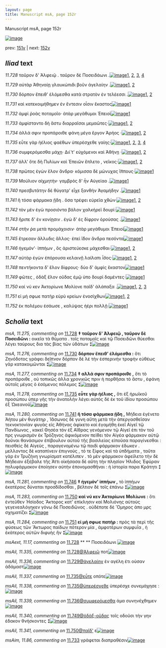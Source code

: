 ```yaml
---
layout: page
title: Manuscript msA, page 152r
---
```


Manuscript msA, page 152r

[![image](http://www.homermultitext.org/iipsrv?OBJ=IIP,1.0&FIF=/project/homer/pyramidal/deepzoom/hmt/vaimg/2017a/VA152RN_0324.tif&WID=100&CVT=JPEG)](http://www.homermultitext.org/ict2/?urn=urn:cite2:hmt:vaimg.2017a:VA152RN_0324)

prev:  [151v](../151v/) | next:  [152v](../152v/)

## *Iliad* text

*11.728* <a id="11.728"/> ταῦρον δ' Ἀλφειῷ . ταῦρον δὲ Ποσειδάωνι .[![image](http://www.homermultitext.org/iipsrv?OBJ=IIP,1.0&FIF=/project/homer/pyramidal/deepzoom/hmt/vaimg/2017a/VA152RN_0324.tif&RGN=0.168,0.2011,0.371,0.027&WID=1000&CVT=JPEG)](http://www.homermultitext.org/ict2/?urn=urn:cite2:hmt:vaimg.2017a:VA152RN_0324@0.168,0.2011,0.371,0.027)[1](#msA_11.275), [2](#msAext_11.17), [3](#msAil_11.335), [4](#msA_11.164)

*11.729* <a id="11.729"/> αὐτὰρ Ἀθηναίῃ γλαυκώπιδι βοῦν ἀγελαίην .[![image](http://www.homermultitext.org/iipsrv?OBJ=IIP,1.0&FIF=/project/homer/pyramidal/deepzoom/hmt/vaimg/2017a/VA152RN_0324.tif&RGN=0.169,0.2228,0.398,0.0248&WID=1000&CVT=JPEG)](http://www.homermultitext.org/ict2/?urn=urn:cite2:hmt:vaimg.2017a:VA152RN_0324@0.169,0.2228,0.398,0.0248)[1](#msA_11.164), [2](#msAil_11.336)

*11.730* <a id="11.730"/> δόρπον ἔπειθ' ἑλόμεσθα κατὰ στρατὸν ἐν τελέεσσι .[![image](http://www.homermultitext.org/iipsrv?OBJ=IIP,1.0&FIF=/project/homer/pyramidal/deepzoom/hmt/vaimg/2017a/VA152RN_0324.tif&RGN=0.161,0.2393,0.423,0.03&WID=1000&CVT=JPEG)](http://www.homermultitext.org/ict2/?urn=urn:cite2:hmt:vaimg.2017a:VA152RN_0324@0.161,0.2393,0.423,0.03)[1](#msA_11.276), [2](#msA_11.164)

*11.731* <a id="11.731"/> καὶ κατεκοιμήθημεν ἐν ἔντεσιν οἷσιν ἕκαστος[![image](http://www.homermultitext.org/iipsrv?OBJ=IIP,1.0&FIF=/project/homer/pyramidal/deepzoom/hmt/vaimg/2017a/VA152RN_0324.tif&RGN=0.166,0.2618,0.403,0.0263&WID=1000&CVT=JPEG)](http://www.homermultitext.org/ict2/?urn=urn:cite2:hmt:vaimg.2017a:VA152RN_0324@0.166,0.2618,0.403,0.0263)[1](#msA_11.164)

*11.732* <a id="11.732"/> ἀμφὶ ῥοὰς ποταμοῖο· ἀτὰρ μεγάθυμοι Ἐπειοὶ[![image](http://www.homermultitext.org/iipsrv?OBJ=IIP,1.0&FIF=/project/homer/pyramidal/deepzoom/hmt/vaimg/2017a/VA152RN_0324.tif&RGN=0.163,0.2798,0.399,0.027&WID=1000&CVT=JPEG)](http://www.homermultitext.org/ict2/?urn=urn:cite2:hmt:vaimg.2017a:VA152RN_0324@0.163,0.2798,0.399,0.027)[1](#msA_11.164)

*11.733* <a id="11.733"/> ἀμφίσταντο δὴ ἄστυ διαρραῖσαι μεμαῶτες·[![image](http://www.homermultitext.org/iipsrv?OBJ=IIP,1.0&FIF=/project/homer/pyramidal/deepzoom/hmt/vaimg/2017a/VA152RN_0324.tif&RGN=0.161,0.3008,0.388,0.021&WID=1000&CVT=JPEG)](http://www.homermultitext.org/ict2/?urn=urn:cite2:hmt:vaimg.2017a:VA152RN_0324@0.161,0.3008,0.388,0.021)[1](#msAim_11.86), [2](#msA_11.164)

*11.734* <a id="11.734"/> ἀλλά σφιν προπάροιθε φάνη μέγα ἔργον Ἀρήος ·[![image](http://www.homermultitext.org/iipsrv?OBJ=IIP,1.0&FIF=/project/homer/pyramidal/deepzoom/hmt/vaimg/2017a/VA152RN_0324.tif&RGN=0.158,0.3188,0.433,0.0233&WID=1000&CVT=JPEG)](http://www.homermultitext.org/ict2/?urn=urn:cite2:hmt:vaimg.2017a:VA152RN_0324@0.158,0.3188,0.433,0.0233)[1](#msA_11.277), [2](#msA_11.164)

*11.735* <a id="11.735"/> εὖτε γὰρ ἠέλιος φαέθων ὑπερέσχεθε γαίης·[![image](http://www.homermultitext.org/iipsrv?OBJ=IIP,1.0&FIF=/project/homer/pyramidal/deepzoom/hmt/vaimg/2017a/VA152RN_0324.tif&RGN=0.16,0.3361,0.391,0.0278&WID=1000&CVT=JPEG)](http://www.homermultitext.org/ict2/?urn=urn:cite2:hmt:vaimg.2017a:VA152RN_0324@0.16,0.3361,0.391,0.0278)[1](#msA_11.278), [2](#msAil_11.337), [3](#msA_11.164), [4](#msAil_11.338)

*11.736* <a id="11.736"/> συμφερόμεσθα μάχῃ· Διί̈ τ' εὐχόμενοι καὶ Ἀθήνῃ ·[![image](http://www.homermultitext.org/iipsrv?OBJ=IIP,1.0&FIF=/project/homer/pyramidal/deepzoom/hmt/vaimg/2017a/VA152RN_0324.tif&RGN=0.16,0.3578,0.442,0.024&WID=1000&CVT=JPEG)](http://www.homermultitext.org/ict2/?urn=urn:cite2:hmt:vaimg.2017a:VA152RN_0324@0.16,0.3578,0.442,0.024)[1](#msAil_11.339), [2](#msA_11.164)

*11.737* <a id="11.737"/> ἀλλ' ὅτε δὴ Πυλίων καὶ Ἐπειῶν ἔπλετο , νεῖκος·[![image](http://www.homermultitext.org/iipsrv?OBJ=IIP,1.0&FIF=/project/homer/pyramidal/deepzoom/hmt/vaimg/2017a/VA152RN_0324.tif&RGN=0.158,0.3773,0.388,0.0263&WID=1000&CVT=JPEG)](http://www.homermultitext.org/ict2/?urn=urn:cite2:hmt:vaimg.2017a:VA152RN_0324@0.158,0.3773,0.388,0.0263)[1](#msA_11.279), [2](#msA_11.164)

*11.738* <a id="11.738"/> πρῶτος ἐγὼν ἕλον ἄνδρα· κόμισσα δὲ μώνυχας ἵ̈ππους·[![image](http://www.homermultitext.org/iipsrv?OBJ=IIP,1.0&FIF=/project/homer/pyramidal/deepzoom/hmt/vaimg/2017a/VA152RN_0324.tif&RGN=0.155,0.3968,0.443,0.0278&WID=1000&CVT=JPEG)](http://www.homermultitext.org/ict2/?urn=urn:cite2:hmt:vaimg.2017a:VA152RN_0324@0.155,0.3968,0.443,0.0278)[1](#msA_11.164)

*11.739* <a id="11.739"/> Μούλιον αἰχμητὴν· γαμβρὸς δ' ἦν Αὐγείαο .[![image](http://www.homermultitext.org/iipsrv?OBJ=IIP,1.0&FIF=/project/homer/pyramidal/deepzoom/hmt/vaimg/2017a/VA152RN_0324.tif&RGN=0.164,0.4171,0.372,0.021&WID=1000&CVT=JPEG)](http://www.homermultitext.org/ict2/?urn=urn:cite2:hmt:vaimg.2017a:VA152RN_0324@0.164,0.4171,0.372,0.021)[1](#msA_11.164)

*11.740* <a id="11.740"/> πρεσβυτάτην δὲ θύγατρ' εἶχε ξανθὴν Ἀγαμήδην .[![image](http://www.homermultitext.org/iipsrv?OBJ=IIP,1.0&FIF=/project/homer/pyramidal/deepzoom/hmt/vaimg/2017a/VA152RN_0324.tif&RGN=0.155,0.4344,0.414,0.0225&WID=1000&CVT=JPEG)](http://www.homermultitext.org/ict2/?urn=urn:cite2:hmt:vaimg.2017a:VA152RN_0324@0.155,0.4344,0.414,0.0225)[1](#msA_11.164)

*11.741* <a id="11.741"/> ἣ τόσα φάρμακα ᾔδη . ὅσα τρέφει εὐρεῖα χθών·[![image](http://www.homermultitext.org/iipsrv?OBJ=IIP,1.0&FIF=/project/homer/pyramidal/deepzoom/hmt/vaimg/2017a/VA152RN_0324.tif&RGN=0.158,0.4509,0.424,0.0248&WID=1000&CVT=JPEG)](http://www.homermultitext.org/ict2/?urn=urn:cite2:hmt:vaimg.2017a:VA152RN_0324@0.158,0.4509,0.424,0.0248)[1](#msA_11.280), [2](#msA_11.164)

*11.742* <a id="11.742"/> τὸν μὲν ἐγὼ προσιόντα βάλον χαλκήρεϊ δουρί·[![image](http://www.homermultitext.org/iipsrv?OBJ=IIP,1.0&FIF=/project/homer/pyramidal/deepzoom/hmt/vaimg/2017a/VA152RN_0324.tif&RGN=0.158,0.4711,0.408,0.021&WID=1000&CVT=JPEG)](http://www.homermultitext.org/ict2/?urn=urn:cite2:hmt:vaimg.2017a:VA152RN_0324@0.158,0.4711,0.408,0.021)[1](#msA_11.164)

*11.743* <a id="11.743"/> ἤριπε δ' ἐν κονίῃσιν . ἐγὼ δ' ἐς δίφρον ὀρούσας .[![image](http://www.homermultitext.org/iipsrv?OBJ=IIP,1.0&FIF=/project/homer/pyramidal/deepzoom/hmt/vaimg/2017a/VA152RN_0324.tif&RGN=0.16,0.4869,0.409,0.0248&WID=1000&CVT=JPEG)](http://www.homermultitext.org/ict2/?urn=urn:cite2:hmt:vaimg.2017a:VA152RN_0324@0.16,0.4869,0.409,0.0248)[1](#msA_11.164)

*11.744* <a id="11.744"/> στῆν ῥα μετὰ προμάχοισιν· ἀτὰρ μεγάθυμοι Ἐπειοὶ[![image](http://www.homermultitext.org/iipsrv?OBJ=IIP,1.0&FIF=/project/homer/pyramidal/deepzoom/hmt/vaimg/2017a/VA152RN_0324.tif&RGN=0.162,0.5079,0.406,0.0248&WID=1000&CVT=JPEG)](http://www.homermultitext.org/ict2/?urn=urn:cite2:hmt:vaimg.2017a:VA152RN_0324@0.162,0.5079,0.406,0.0248)[1](#msA_11.164)

*11.745* <a id="11.745"/> ἔτρεσαν ἄλλυδις ἄλλος· ἐπεὶ ἴ̈δον ἄνδρα πεσόντα[![image](http://www.homermultitext.org/iipsrv?OBJ=IIP,1.0&FIF=/project/homer/pyramidal/deepzoom/hmt/vaimg/2017a/VA152RN_0324.tif&RGN=0.159,0.5289,0.417,0.0233&WID=1000&CVT=JPEG)](http://www.homermultitext.org/ict2/?urn=urn:cite2:hmt:vaimg.2017a:VA152RN_0324@0.159,0.5289,0.417,0.0233)[1](#msA_11.164)

*11.746* <a id="11.746"/> ἡγεμόν'· ἱππήων , ὃς ἀριστεύεσκε μάχεσθαι·[![image](http://www.homermultitext.org/iipsrv?OBJ=IIP,1.0&FIF=/project/homer/pyramidal/deepzoom/hmt/vaimg/2017a/VA152RN_0324.tif&RGN=0.156,0.5446,0.361,0.027&WID=1000&CVT=JPEG)](http://www.homermultitext.org/ict2/?urn=urn:cite2:hmt:vaimg.2017a:VA152RN_0324@0.156,0.5446,0.361,0.027)[1](#msA_11.164), [2](#msA_11.281)

*11.747* <a id="11.747"/> αὐτὰρ ἐγὼν ἐπόρουσα κελαινῇ λαίλαπι ἶ̈σος·[![image](http://www.homermultitext.org/iipsrv?OBJ=IIP,1.0&FIF=/project/homer/pyramidal/deepzoom/hmt/vaimg/2017a/VA152RN_0324.tif&RGN=0.156,0.5626,0.418,0.027&WID=1000&CVT=JPEG)](http://www.homermultitext.org/ict2/?urn=urn:cite2:hmt:vaimg.2017a:VA152RN_0324@0.156,0.5626,0.418,0.027)[1](#msA_11.282), [2](#msA_11.164)

*11.748* <a id="11.748"/> πεντήκοντα δ' ἕλον δίφρους· δύο δ' ἀμφὶς ἕκαστον[![image](http://www.homermultitext.org/iipsrv?OBJ=IIP,1.0&FIF=/project/homer/pyramidal/deepzoom/hmt/vaimg/2017a/VA152RN_0324.tif&RGN=0.154,0.5844,0.418,0.024&WID=1000&CVT=JPEG)](http://www.homermultitext.org/ict2/?urn=urn:cite2:hmt:vaimg.2017a:VA152RN_0324@0.154,0.5844,0.418,0.024)[1](#msA_11.164)

*11.749* <a id="11.749"/> φῶτες , ὀδὰξ ἕλον οῦδας ἐμῷ ὑπο δουρὶ δαμέντες·[![image](http://www.homermultitext.org/iipsrv?OBJ=IIP,1.0&FIF=/project/homer/pyramidal/deepzoom/hmt/vaimg/2017a/VA152RN_0324.tif&RGN=0.155,0.6017,0.42,0.0278&WID=1000&CVT=JPEG)](http://www.homermultitext.org/ict2/?urn=urn:cite2:hmt:vaimg.2017a:VA152RN_0324@0.155,0.6017,0.42,0.0278)[1](#msA_11.164)

*11.750* <a id="11.750"/> καί νύ κεν Ἀκτορίωνε Μολίονε παῖδ' ἀλάπαξα .[![image](http://www.homermultitext.org/iipsrv?OBJ=IIP,1.0&FIF=/project/homer/pyramidal/deepzoom/hmt/vaimg/2017a/VA152RN_0324.tif&RGN=0.159,0.6234,0.412,0.0248&WID=1000&CVT=JPEG)](http://www.homermultitext.org/ict2/?urn=urn:cite2:hmt:vaimg.2017a:VA152RN_0324@0.159,0.6234,0.412,0.0248)[1](#msA_11.283), [2](#msA_11.164), [3](#msAil_11.341)

*11.751* <a id="11.751"/> εἰ μή σφωε πατὴρ εὐρὺ κρείων ἐνοσίχθων[![image](http://www.homermultitext.org/iipsrv?OBJ=IIP,1.0&FIF=/project/homer/pyramidal/deepzoom/hmt/vaimg/2017a/VA152RN_0324.tif&RGN=0.157,0.6392,0.358,0.0255&WID=1000&CVT=JPEG)](http://www.homermultitext.org/ict2/?urn=urn:cite2:hmt:vaimg.2017a:VA152RN_0324@0.157,0.6392,0.358,0.0255)[1](#msA_11.284), [2](#msA_11.164)

*11.752* <a id="11.752"/> ἐκ πολέμου ἐσάωσε , καλύψας ἠέρι πολλῇ·[![image](http://www.homermultitext.org/iipsrv?OBJ=IIP,1.0&FIF=/project/homer/pyramidal/deepzoom/hmt/vaimg/2017a/VA152RN_0324.tif&RGN=0.158,0.6587,0.37,0.0255&WID=1000&CVT=JPEG)](http://www.homermultitext.org/ict2/?urn=urn:cite2:hmt:vaimg.2017a:VA152RN_0324@0.158,0.6587,0.37,0.0255)[1](#msA_11.164)

## *Scholia* text

*msA, 11.275, commenting on* [11.728](#11.728)  <a id="msA_11.275"/> **‡ ταῦρον δ' Ἀλφειῷ , ταῦρον δὲ Ποσειδῶνι :** οικεῖα τὰ θύματα . τοῖς ποταμοῖς καὶ τῷ Ποσειδῶνι θύεσθαι λέγει ταύρους δια τὰς βίας τῶν ὑδάτων ⁑[![image](http://www.homermultitext.org/iipsrv?OBJ=IIP,1.0&FIF=/project/homer/pyramidal/deepzoom/hmt/vaimg/2017a/VA152RN_0324.tif&RGN=0.1491,0.0917,0.6486,0.0316&WID=1000&CVT=JPEG)](http://www.homermultitext.org/ict2/?urn=urn:cite2:hmt:vaimg.2017a:VA152RN_0324@0.1491,0.0917,0.6486,0.0316)

*msA, 11.276, commenting on* [11.730](#11.730)  <a id="msA_11.276"/> **δόρπον ἔπειθ' ἑλόμεσθα :** ὅτι Ζηνόδοτος γράφει δεῖπνον δόρπον δὲ λέ τὴν ἑσπερινὴν τροφὴν εὐθέως γὰρ κατακοιμῶνται ⁑[![image](http://www.homermultitext.org/iipsrv?OBJ=IIP,1.0&FIF=/project/homer/pyramidal/deepzoom/hmt/vaimg/2017a/VA152RN_0324.tif&RGN=0.1742,0.1074,0.6136,0.0308&WID=1000&CVT=JPEG)](http://www.homermultitext.org/ict2/?urn=urn:cite2:hmt:vaimg.2017a:VA152RN_0324@0.1742,0.1074,0.6136,0.0308)

*msA, 11.277, commenting on* [11.734](#11.734)  <a id="msA_11.277"/> **‡ αλλά σφιν προπάροιθε ,** ὅτι τὸ προπάροιθε , οὐ τοπικῶς ἀλλα χρονικῶς πριν ὴ πορθῆσαι τὸ ἄστυ , ἐφάνη αὐτοῖς μέγας ὁ ἐσόμενος πόλεμος ⁑[![image](http://www.homermultitext.org/iipsrv?OBJ=IIP,1.0&FIF=/project/homer/pyramidal/deepzoom/hmt/vaimg/2017a/VA152RN_0324.tif&RGN=0.5856,0.3088,0.2032,0.0541&WID=1000&CVT=JPEG)](http://www.homermultitext.org/ict2/?urn=urn:cite2:hmt:vaimg.2017a:VA152RN_0324@0.5856,0.3088,0.2032,0.0541)

*msA, 11.278, commenting on* [11.735](#11.735)  <a id="msA_11.278"/> **εὖτε γὰρ ἡέλιος ,** ὅτι ἐξ ἡρωϊκοῦ προσώπου ὑπερ γῆς τὴν ἀνατολὴν λέγει αὐτὸς δὲ ἐκ τοῦ ἰδίου προσώπου ἐξ Ὠκεανοῦ[![image](http://www.homermultitext.org/iipsrv?OBJ=IIP,1.0&FIF=/project/homer/pyramidal/deepzoom/hmt/vaimg/2017a/VA152RN_0324.tif&RGN=0.5956,0.3591,0.1802,0.0511&WID=1000&CVT=JPEG)](http://www.homermultitext.org/ict2/?urn=urn:cite2:hmt:vaimg.2017a:VA152RN_0324@0.5956,0.3591,0.1802,0.0511)

*msA, 11.280, commenting on* [11.741](#11.741)  <a id="msA_11.280"/> **ἣ τόσα φάρμακα ᾔδη ,** Μήδεια ἐγένετο Ἀήτου μὲν θυγάτηρ , Ἱ̈άσωνος δὲ γυνη αὕτη μετὰ τὴν ἀπεργασθεῖσαν τεκνοκτονίαν φυγὰς εἰς Ἀθήνας ἀφίκετο καὶ ἐγαμήθη ἑκεῖ Αἰγεῖ τῷ Πανδίωνος , κακεῖ Θησέα τὸν ἐξ Αἴθρας γενόμενον τῷ Αἰγεῖ ἐπι τὸν τοῦ πρς γνωρισμὸν ἐκ Τρόζηνος ἀφικόμενον πείθει τὸν Αἰγέα φάρμακον αὐτῷ δοῦναι θανάσιμον ἐπίβουλον αὐτοῦ τῆς βασιλείας εἰποῦσα παραγίνεσθαι : πεισθεὶς δὲ Αἱγεὺς , παραγενομένω τῷ παιδὶ φάρμακον έδωκεν . μελλοντος δὲ καταπίνειν ἐπιγνοὺς , τό τε ξίφος καὶ τὰ ὑπδήματα , ταῦτα γὰρ ἐν Τρυζήνη γνωρίσματ κατέλιπεν . τὸ μὲν φάρμακον ἀφείλετο τὴν δὲ Μήδειαν ἐξέβαλε τῆς Ἀττι οἱκήσασα δὲ αὕτη τὴν πλησίον Ήλιδος Ἐφύραν πολυφάρμακον ἐποίησεν αὐτὴν ἐπονομασθῆναι : ἡ ἱστορία παρα Κράτητι ⁑[![image](http://www.homermultitext.org/iipsrv?OBJ=IIP,1.0&FIF=/project/homer/pyramidal/deepzoom/hmt/vaimg/2017a/VA152RN_0324.tif&RGN=0.5816,0.4613,0.2062,0.2502&WID=1000&CVT=JPEG)](http://www.homermultitext.org/ict2/?urn=urn:cite2:hmt:vaimg.2017a:VA152RN_0324@0.5816,0.4613,0.2062,0.2502)

*msA, 11.281, commenting on* [11.746](#11.746)  <a id="msA_11.281"/> **‡ ἡγεμόν' ἱππήων ,** τὸ ἱππήων ἑκατέροις δύναται προσδίδοσθαι , βέλτιον δὲ τοῖς ἐπάνω ⁑[![image](http://www.homermultitext.org/iipsrv?OBJ=IIP,1.0&FIF=/project/homer/pyramidal/deepzoom/hmt/vaimg/2017a/VA152RN_0324.tif&RGN=0.1512,0.7115,0.4775,0.0173&WID=1000&CVT=JPEG)](http://www.homermultitext.org/ict2/?urn=urn:cite2:hmt:vaimg.2017a:VA152RN_0324@0.1512,0.7115,0.4775,0.0173)

*msA, 11.283, commenting on* [11.750](#11.750)  <a id="msA_11.283"/> **καὶ νύ κεν Ἀκτορίωνε Μολίωνε :** ὅτι ἐντεῦθεν Ἡσίοδος Ἄκτορος κατ' επίκλησιν καὶ Μολιόνης αὐτοὺς γεγενεαλόγηκεν γόνω δὲ Ποσειδῶνος . οὐδέποτε δὲ Ὅμηρος ἀπο μρς σχηματίζει ⁑[![image](http://www.homermultitext.org/iipsrv?OBJ=IIP,1.0&FIF=/project/homer/pyramidal/deepzoom/hmt/vaimg/2017a/VA152RN_0324.tif&RGN=0.1622,0.737,0.6096,0.0263&WID=1000&CVT=JPEG)](http://www.homermultitext.org/ict2/?urn=urn:cite2:hmt:vaimg.2017a:VA152RN_0324@0.1622,0.737,0.6096,0.0263)

*msA, 11.284, commenting on* [11.751](#11.751)  <a id="msA_11.284"/> **εἰ μή σφωε πατὴρ :** πρὸς τὰ περὶ τῆς φύσεως τῶν Ἄκτωρος παίδων πότερον μία , ἀμφοτέρων συμφυΐα , ἡ ἑκάτερος αὐτῶν διφυὴς ἢν ⁑[![image](http://www.homermultitext.org/iipsrv?OBJ=IIP,1.0&FIF=/project/homer/pyramidal/deepzoom/hmt/vaimg/2017a/VA152RN_0324.tif&RGN=0.1632,0.7513,0.6036,0.0255&WID=1000&CVT=JPEG)](http://www.homermultitext.org/ict2/?urn=urn:cite2:hmt:vaimg.2017a:VA152RN_0324@0.1632,0.7513,0.6036,0.0255)

*msAext, 11.17, commenting on* [11.728](#11.728)  <a id="msAext_11.17"/> **					 				** 					 Ποσειδάωνι 				[![image](http://www.homermultitext.org/iipsrv?OBJ=IIP,1.0&FIF=/project/homer/pyramidal/deepzoom/hmt/vaimg/2017a/VA152RN_0324.tif&RGN=0.801,0.2018,0.063,0.0203&WID=1000&CVT=JPEG)](http://www.homermultitext.org/ict2/?urn=urn:cite2:hmt:vaimg.2017a:VA152RN_0324@0.801,0.2018,0.063,0.0203)

*msAil, 11.335, commenting on* [11.728@Ἀλφειῷ](#11.728@Ἀλφειῷ)  <a id="msAil_11.335"/> ποτ[![image](http://www.homermultitext.org/iipsrv?OBJ=IIP,1.0&FIF=/project/homer/pyramidal/deepzoom/hmt/vaimg/2017a/VA152RN_0324.tif&RGN=0.29,0.1935,0.023,0.0165&WID=1000&CVT=JPEG)](http://www.homermultitext.org/ict2/?urn=urn:cite2:hmt:vaimg.2017a:VA152RN_0324@0.29,0.1935,0.023,0.0165)

*msAil, 11.336, commenting on* [11.729@ἀγελαίην](#11.729@ἀγελαίην)  <a id="msAil_11.336"/> ἐν αγέλη έτι ούσαν ἀδάμαστ[![image](http://www.homermultitext.org/iipsrv?OBJ=IIP,1.0&FIF=/project/homer/pyramidal/deepzoom/hmt/vaimg/2017a/VA152RN_0324.tif&RGN=0.489,0.2153,0.104,0.0165&WID=1000&CVT=JPEG)](http://www.homermultitext.org/ict2/?urn=urn:cite2:hmt:vaimg.2017a:VA152RN_0324@0.489,0.2153,0.104,0.0165)

*msAil, 11.337, commenting on* [11.735@εὖτε](#11.735@εὖτε)  <a id="msAil_11.337"/> οπότε[![image](http://www.homermultitext.org/iipsrv?OBJ=IIP,1.0&FIF=/project/homer/pyramidal/deepzoom/hmt/vaimg/2017a/VA152RN_0324.tif&RGN=0.202,0.3361,0.029,0.0105&WID=1000&CVT=JPEG)](http://www.homermultitext.org/ict2/?urn=urn:cite2:hmt:vaimg.2017a:VA152RN_0324@0.202,0.3361,0.029,0.0105)

*msAil, 11.338, commenting on* [11.735@ὑπερέσχεθε](#11.735@ὑπερέσχεθε)  <a id="msAil_11.338"/> ὑπερέσχε συνεμάχησε :[![image](http://www.homermultitext.org/iipsrv?OBJ=IIP,1.0&FIF=/project/homer/pyramidal/deepzoom/hmt/vaimg/2017a/VA152RN_0324.tif&RGN=0.4,0.3308,0.12,0.0173&WID=1000&CVT=JPEG)](http://www.homermultitext.org/ict2/?urn=urn:cite2:hmt:vaimg.2017a:VA152RN_0324@0.4,0.3308,0.12,0.0173)

*msAil, 11.339, commenting on* [11.736@συμφερόμεσθα](#11.736@συμφερόμεσθα)  <a id="msAil_11.339"/> άμα συνηνέχθημεν[![image](http://www.homermultitext.org/iipsrv?OBJ=IIP,1.0&FIF=/project/homer/pyramidal/deepzoom/hmt/vaimg/2017a/VA152RN_0324.tif&RGN=0.179,0.3526,0.095,0.0143&WID=1000&CVT=JPEG)](http://www.homermultitext.org/ict2/?urn=urn:cite2:hmt:vaimg.2017a:VA152RN_0324@0.179,0.3526,0.095,0.0143)

*msAil, 11.340, commenting on* [11.749@ὀδὰξ-οῦδας](#11.749@ὀδὰξ-οῦδας)  <a id="msAil_11.340"/> τοῖς οδοῦσι τὴν γην έδακον θνήσκοντες ⁑[![image](http://www.homermultitext.org/iipsrv?OBJ=IIP,1.0&FIF=/project/homer/pyramidal/deepzoom/hmt/vaimg/2017a/VA152RN_0324.tif&RGN=0.238,0.5956,0.178,0.018&WID=1000&CVT=JPEG)](http://www.homermultitext.org/ict2/?urn=urn:cite2:hmt:vaimg.2017a:VA152RN_0324@0.238,0.5956,0.178,0.018)

*msAil, 11.341, commenting on* [11.750@παῖδ'](#11.750@παῖδ')  <a id="msAil_11.341"/> ε[![image](http://www.homermultitext.org/iipsrv?OBJ=IIP,1.0&FIF=/project/homer/pyramidal/deepzoom/hmt/vaimg/2017a/VA152RN_0324.tif&RGN=0.467,0.6227,0.01,0.0083&WID=1000&CVT=JPEG)](http://www.homermultitext.org/ict2/?urn=urn:cite2:hmt:vaimg.2017a:VA152RN_0324@0.467,0.6227,0.01,0.0083)

*msAim, 11.86, commenting on* [11.733](#11.733)  <a id="msAim_11.86"/> γράφεται διαπραθέσιν[![image](http://www.homermultitext.org/iipsrv?OBJ=IIP,1.0&FIF=/project/homer/pyramidal/deepzoom/hmt/vaimg/2017a/VA152RN_0324.tif&RGN=0.5475,0.2968,0.0721,0.015&WID=1000&CVT=JPEG)](http://www.homermultitext.org/ict2/?urn=urn:cite2:hmt:vaimg.2017a:VA152RN_0324@0.5475,0.2968,0.0721,0.015)